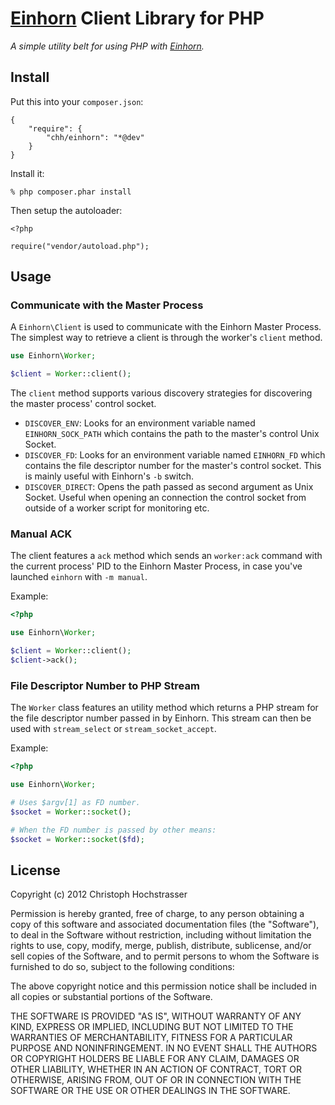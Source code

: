 # [Einhorn][] Client Library for PHP

_A simple utility belt for using PHP with [Einhorn][]._

## Install

Put this into your `composer.json`:

    {
        "require": {
            "chh/einhorn": "*@dev"
        }
    }

Install it:

    % php composer.phar install

Then setup the autoloader:

    <?php
    
    require("vendor/autoload.php");

## Usage

### Communicate with the Master Process

A `Einhorn\Client` is used to communicate with the Einhorn Master
Process. The simplest way to retrieve a client is through the worker's
`client` method.

```php
use Einhorn\Worker;

$client = Worker::client();
```

The `client` method supports various discovery strategies for
discovering the master process' control socket.

 * `DISCOVER_ENV`: Looks for an environment variable named
   `EINHORN_SOCK_PATH` which contains the path to the master's
   control Unix Socket.
 * `DISCOVER_FD`: Looks for an environment variable named `EINHORN_FD`
   which contains the file descriptor number for the master's control socket.
   This is mainly useful with Einhorn's `-b` switch.
 * `DISCOVER_DIRECT`: Opens the path passed as second argument as Unix
   Socket. Useful when opening an connection the control socket from
   outside of a worker script for monitoring etc.

### Manual ACK

The client features a `ack` method which sends an `worker:ack` command with the
current process' PID to the Einhorn Master Process, in case you've
launched `einhorn` with `-m manual`.

Example:

```php
<?php

use Einhorn\Worker;

$client = Worker::client();
$client->ack();
```

### File Descriptor Number to PHP Stream

The `Worker` class features an utility method which returns a PHP stream
for the file descriptor number passed in by Einhorn. This stream can
then be used with `stream_select` or `stream_socket_accept`.

Example:

```php
<?php

use Einhorn\Worker;

# Uses $argv[1] as FD number.
$socket = Worker::socket();

# When the FD number is passed by other means:
$socket = Worker::socket($fd);
```

## License

Copyright (c) 2012 Christoph Hochstrasser

Permission is hereby granted, free of charge, to any person obtaining a copy of this software and associated documentation files (the "Software"), to deal in the Software without restriction, including without limitation the rights to use, copy, modify, merge, publish, distribute, sublicense, and/or sell copies of the Software, and to permit persons to whom the Software is furnished to do so, subject to the following conditions:

The above copyright notice and this permission notice shall be included in all copies or substantial portions of the Software.

THE SOFTWARE IS PROVIDED "AS IS", WITHOUT WARRANTY OF ANY KIND, EXPRESS OR IMPLIED, INCLUDING BUT NOT LIMITED TO THE WARRANTIES OF MERCHANTABILITY, FITNESS FOR A PARTICULAR PURPOSE AND NONINFRINGEMENT. IN NO EVENT SHALL THE AUTHORS OR COPYRIGHT HOLDERS BE LIABLE FOR ANY CLAIM, DAMAGES OR OTHER LIABILITY, WHETHER IN AN ACTION OF CONTRACT, TORT OR OTHERWISE, ARISING FROM, OUT OF OR IN CONNECTION WITH THE SOFTWARE OR THE USE OR OTHER DEALINGS IN THE SOFTWARE.

[einhorn]: https://github.com/stripe/einhorn

